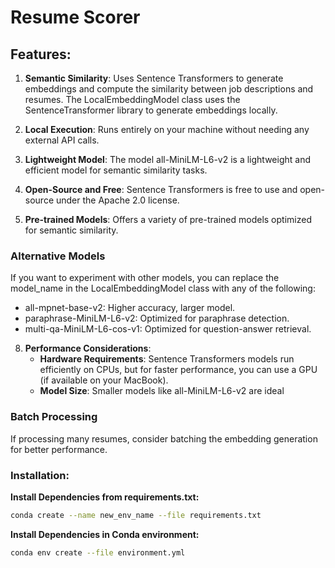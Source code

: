 # Resume Scorer

## Features:
1. **Semantic Similarity**: Uses Sentence Transformers to generate embeddings and compute the similarity between job descriptions and resumes. The LocalEmbeddingModel class uses the SentenceTransformer library to generate embeddings locally.

2. **Local Execution**: Runs entirely on your machine without needing any external API calls.
3. **Lightweight Model**: The model all-MiniLM-L6-v2 is a lightweight and efficient model for semantic similarity tasks.
5. **Open-Source and Free**: Sentence Transformers is free to use and open-source under the Apache 2.0 license.
6. **Pre-trained Models**: Offers a variety of pre-trained models optimized for semantic similarity.
### Alternative Models
   If you want to experiment with other models, you can replace the model_name in the LocalEmbeddingModel class with any of the following:
   - all-mpnet-base-v2: Higher accuracy, larger model. 
   - paraphrase-MiniLM-L6-v2: Optimized for paraphrase detection. 
   - multi-qa-MiniLM-L6-cos-v1: Optimized for question-answer retrieval.
8. **Performance Considerations**:
    - **Hardware Requirements**: Sentence Transformers models run efficiently on CPUs, but for faster performance, you can use a GPU (if available on your MacBook).
    - **Model Size**: Smaller models like all-MiniLM-L6-v2 are ideal

### Batch Processing
If processing many resumes, consider batching the embedding generation for better performance.

### Installation:
**Install Dependencies from requirements.txt:**
```bash
conda create --name new_env_name --file requirements.txt
````

**Install Dependencies in Conda environment:**
```bash
conda env create --file environment.yml
````
